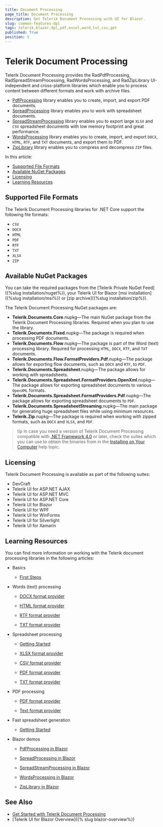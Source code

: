 ```yaml
---
title: Document Processing
page_title: Document Processing
description: Get Telerik Document Processing with UI for Blazor.
slug: common-features-dpl
tags: telerik,blazor,dpl,pdf,excel,word,txt,csv,get
published: True
position: 5
---
```


# Telerik Document Processing
Telerik Document Processing provides the RadPdfProcessing, RadSpreadStreamProcessing, RadWordsProcessing, and RadZipLibrary UI-independent and cross-platform libraries which enable you to process content between different formats and work with archive files.

* [PdfProcessing](http://docs.telerik.com/devtools/document-processing/libraries/radpdfprocessing/overview) library enables you to create, import, and export PDF documents.
* [SpreadProcessing](https://docs.telerik.com/devtools/document-processing/libraries/radspreadprocessing/overview) library enables you to work with spreadsheet documents.
* [SpreadStreamProcessing](http://docs.telerik.com/devtools/document-processing/libraries/radspreadstreamprocessing/overview) library enables you to export large `XLSX` and `CSV` spreadsheet documents with low memory footprint and great performance.
* [WordsProcessing](http://docs.telerik.com/devtools/document-processing/libraries/radwordsprocessing/overview) library enables you to create, import, and export `DOCX`, `HTML`, `RTF`, and `TXT` documents, and export them to PDF.
* [ZipLibrary](http://docs.telerik.com/devtools/document-processing/libraries/radziplibrary/overview) library enables you to compress and decompress `ZIP` files.

In this article:

* [Supported File Formats](#supported-file-formats)
* [Available NuGet Packages](#available-nuget-packages)
* [Licensing](#licensing)
* [Learning Resources](#learning-resources)

## Supported File Formats

The Telerik Document Processing libraries for .NET Core support the following file formats:

* `CSV`
* `DOCX`
* `HTML`
* `PDF`
* `RTF`
* `TXT`
* `XLSX`
* `ZIP`

## Available NuGet Packages

You can take the required packages from the [Telerik Private NuGet Feed]({%slug installation/nuget%}), your Telerik UI for Blazor [msi installation]({%slug installation/msi%}) or [zip archive]({%slug installation/zip%}).

The Telerik Document Processing NuGet packages are:

* **Telerik.Documents.Core**.nupkg&mdash;The main NuGet package from the Telerik Document Processing libraries. Required when you plan to use the library.
* **Telerik.Documents.Fixed**.nupkg&mdash;The package is required when processing PDF documents.
* **Telerik.Documents.Flow**.nupkg&mdash;The package is part of the Word (text) processing library. Required for processing `HTML`, `DOCX`, `RTF`, and `TXT` documents.
* **Telerik.Documents.Flow.FormatProviders.Pdf**.nupkg&mdash;The package allows for exporting flow documents, such as `DOCX` and `RTF`, to `PDF`.
* **Telerik.Documents.Spreadsheet**.nupkg&mdash;The package allows for working with spreadsheets.
* **Telerik.Documents.Spreadsheet.FormatProviders.OpenXml**.nupkg&mdash;The package allows for exporting spreadsheet documents to various `OpenXML` formats.
* **Telerik.Documents.Spreadsheet.FormatProviders.Pdf**.nupkg&mdash;The package allows for exporting spreadsheet documents to `PDF`.
* **Telerik.Documents.SpreadsheetStreaming**.nupkg&mdash;The main package for generating huge spreadsheet files while using minimum resources.
* **Telerik.Zip**.nupkg&mdash;The package is required when working with zipped formats, such as `DOCX` and `XLSX`, and `PDF`.

>tip In case you need a version of Telerik Document Processing compatible with [.NET Framework 4.0](https://dotnet.microsoft.com/download/dotnet-framework/net40) or later, check the suites which you can use to obtain the binaries from in the [Installing on Your Computer](https://docs.telerik.com/devtools/document-processing/getting-started/installing-on-your-computer) help topic.

## Licensing

Telerik Document Processing is available as part of the following suites:

* DevCraft
* Telerik UI for ASP.NET AJAX
* Telerik UI for ASP.NET MVC
* Telerik UI for ASP.NET Core
* Telerik UI for Blazor
* Telerik UI for WPF
* Telerik UI for WinForms
* Telerik UI for Silverlight
* Telerik UI for Xamarin

## Learning Resources

You can find more information on working with the Telerik document processing libraries in the following articles:

* Basics

    * [First Steps](https://docs.telerik.com/devtools/document-processing/getting-started/first-steps)

* Words (text) processing

	* [DOCX format provider](https://docs.telerik.com/devtools/document-processing/libraries/radwordsprocessing/formats-and-conversion/docx/docxformatprovider)

	* [HTML format provider](https://docs.telerik.com/devtools/document-processing/libraries/radwordsprocessing/formats-and-conversion/html/htmlformatprovider)

	* [RTF format provider](https://docs.telerik.com/devtools/document-processing/libraries/radwordsprocessing/formats-and-conversion/rtf/rtfformatprovider)

	* [TXT format provider](https://docs.telerik.com/devtools/document-processing/libraries/radwordsprocessing/formats-and-conversion/plain-text/txt-txtformatprovider)

* Spreadsheet processing

	* [Getting Started](https://docs.telerik.com/devtools/document-processing/libraries/radspreadprocessing/overview)

	* [XLSX format provider](https://docs.telerik.com/devtools/document-processing/libraries/radspreadprocessing/formats-and-conversion/xlsx/xlsxformatprovider)

	* [CSV format provider](https://docs.telerik.com/devtools/document-processing/libraries/radspreadprocessing/formats-and-conversion/csv/csvformatprovider)

	* [PDF format provider](https://docs.telerik.com/devtools/document-processing/libraries/radspreadprocessing/formats-and-conversion/pdf/pdfformatprovider)

	* [TXT format provider](https://docs.telerik.com/devtools/document-processing/libraries/radspreadprocessing/formats-and-conversion/txt/txtformatprovider)

* PDF processing

	* [PDF format provider](https://docs.telerik.com/devtools/document-processing/libraries/radpdfprocessing/formats-and-conversion/pdf/pdfformatprovider/pdfformatprovider)
	
	* [Text format provider](http://docs.telerik.com/devtools/document-processing/libraries/radpdfprocessing/formats-and-conversion/plain-text/textformatprovider)

* Fast spreadsheet generation
	
	* [Getting Started](https://docs.telerik.com/devtools/document-processing/libraries/radspreadstreamprocessing/overview)

* Blazor demos

    * [PdfProcessing in Blazor](https://demos.telerik.com/blazor-ui/pdfprocessing/overview)
    
    * [SpreadProcessing in Blazor](https://demos.telerik.com/blazor-ui/spreadprocessing/overview)
    
    * [SpreadStreamProcessing in Blazor](https://demos.telerik.com/blazor-ui/spreadstreamprocessing/overview)
    
    * [WordsProcessing in Blazor](https://demos.telerik.com/blazor-ui/wordsprocessing/overview)
    
    * [ZipLibrary in Blazor](https://demos.telerik.com/blazor-ui/ziplibrary/overview)


## See Also

* [Get Started with Telerik Document Processing](http://docs.telerik.com/devtools/document-processing/installation-and-deployment/installing-on-your-computer)
* [Telerik UI for Blazor Overview]({% slug blazor-overview%})